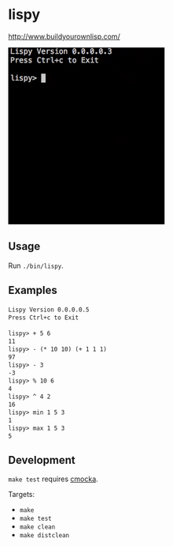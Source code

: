 # lispy

http://www.buildyourownlisp.com/

![screenshot](lispy.gif)

## Usage

Run `./bin/lispy`.

## Examples

```
Lispy Version 0.0.0.0.5
Press Ctrl+c to Exit

lispy> + 5 6
11
lispy> - (* 10 10) (+ 1 1 1)
97
lispy> - 3
-3
lispy> % 10 6
4
lispy> ^ 4 2
16
lispy> min 1 5 3
1
lispy> max 1 5 3
5
```

## Development

`make test` requires [cmocka](https://cmocka.org/).

Targets:

* `make`
* `make test`
* `make clean`
* `make distclean`
